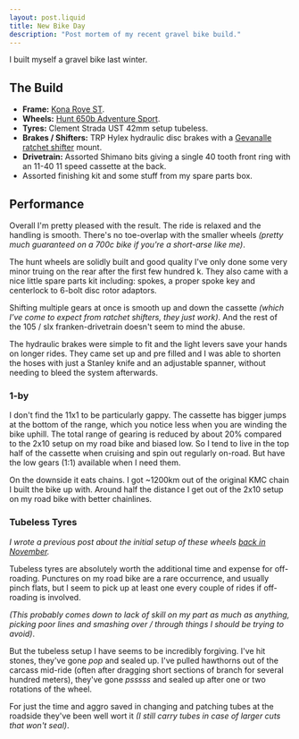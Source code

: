 ```yaml
---
layout: post.liquid
title: New Bike Day
description: "Post mortem of my recent gravel bike build."
---
```


I built myself a gravel bike last winter.

## The Build

* __Frame:__ [Kona Rove ST](https://www.konaworld.com/rove_st.cfm).
* __Wheels:__ [Hunt 650b Adventure Sport](https://www.huntbikewheels.com/collections/650b-gravel-wheels/products/hunt-650b-adventure-sport-disc-27-5-gravel-road-trail-wheelset-1579g-24deep-25wide).
* __Tyres:__ Clement Strada UST 42mm setup tubeless.
* __Brakes / Shifters:__ TRP Hylex hydraulic disc brakes with a [Gevanalle ratchet shifter](https://www.gevenalle.com/shifters/) mount.
* __Drivetrain:__ Assorted Shimano bits giving a single 40 tooth front ring with an 11-40 11 speed cassette at the back.
* Assorted finishing kit and some stuff from my spare parts box.

## Performance

Overall I'm pretty pleased with the result. The ride is relaxed and the handling is smooth. There's no toe-overlap with the smaller wheels _(pretty much guaranteed on a 700c bike if you're a short-arse like me)_.

The hunt wheels are solidly built and good quality I've only done some very minor truing on the rear after the first few hundred k. They also came with a nice little spare parts kit including: spokes, a proper spoke key and centerlock to 6-bolt disc rotor adaptors.

Shifting multiple gears at once is smooth up and down the cassette _(which I've come to expect from ratchet shifters, they just work)_. And the rest of the 105 / slx franken-drivetrain doesn't seem to mind the abuse.

The hydraulic brakes were simple to fit and the light levers save your hands on longer rides. They came set up and pre filled and I was able to shorten the hoses with just a Stanley knife and an adjustable spanner, without needing to bleed the system afterwards.

### 1-by

I don't find the 11x1 to be particularly gappy. The cassette has bigger jumps at the bottom of the range, which you notice less when you are winding the bike uphill. The total range of gearing is reduced by about 20% compared to the 2x10 setup on my road bike and biased low. So I tend to live in the top half of the cassette when cruising and spin out regularly on-road. But have the low gears (1:1) available when I need them.

On the downside it eats chains. I got ~1200km out of the original KMC chain I built the bike up with. Around half the distance I get out of the 2x10 setup on my road bike with better chainlines.

### Tubeless Tyres

_I wrote a previous post about the initial setup of these wheels [back in November](https://www.daveridesbikes.xyz/posts/2019-11-12-tubeless-tyre-setup.html)._

Tubeless tyres are absolutely worth the additional time and expense for off-roading. Punctures on my road bike are a rare occurrence, and usually pinch flats, but I seem to pick up at least one every couple of rides if off-roading is involved.

_(This probably comes down to lack of skill on my part as much as anything, picking poor lines and smashing over / through things I should be trying to avoid)_.

But the tubeless setup I have seems to be incredibly forgiving. I've hit stones, they've gone _pop_ and sealed up. I've pulled hawthorns out of the carcass mid-ride (often after dragging short sections of branch for several hundred meters), they've gone _psssss_ and sealed up after one or two rotations of the wheel.

For just the time and aggro saved in changing and patching tubes at the roadside they've been well wort it _(I still carry tubes in case of larger cuts that won't seal)_.

